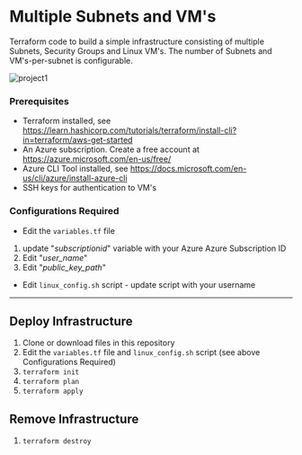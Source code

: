 # Multiple Subnets and VM's #  
Terraform code to build a simple infrastructure consisting of multiple Subnets, Security Groups and Linux VM's. The number of Subnets and VM's-per-subnet is configurable.  


![project1](https://user-images.githubusercontent.com/15988353/126063627-daaca52c-8c12-46d5-b6fa-03572f08b26f.png)


### Prerequisites ###

* Terraform installed, see https://learn.hashicorp.com/tutorials/terraform/install-cli?in=terraform/aws-get-started  
* An Azure subscription. Create a free account at https://azure.microsoft.com/en-us/free/
* Azure CLI Tool installed, see https://docs.microsoft.com/en-us/cli/azure/install-azure-cli  
* SSH keys for authentication to VM's

### Configurations Required ###
* Edit the ```variables.tf``` file  
 1. update "*subscriptionid*" variable with your Azure Azure Subscription ID
 2. Edit "*user_name*"
 3. Edit "*public_key_path*"
* Edit ```linux_config.sh``` script - update script with your username 

- - -  
## Deploy Infrastructure ##

1. Clone or download files in this repository
2. Edit the ```variables.tf``` file and ```linux_config.sh``` script (see above Configurations Required)
3. ```terraform init```
4. ```terraform plan```
5. ```terraform apply```

## Remove Infrastructure ##
1. ```terraform destroy```
